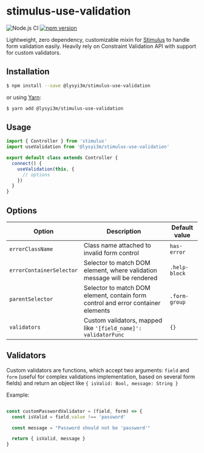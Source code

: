 # stimulus-use-validation

![Node.js CI](https://github.com/lysyi3m/stimulus-use-validation/workflows/Node.js%20CI/badge.svg?branch=master)
[![npm version](https://badge.fury.io/js/%40lysyi3m%2Fstimulus-use-validation.svg)](https://badge.fury.io/js/%40lysyi3m%2Fstimulus-use-validation)

Lightweight, zero dependency, customizable mixin for [Stimulus](https://stimulusjs.org/) to handle form validation easily. Heavily rely on Constraint Validation API with support for custom validators.

## Installation

```sh
$ npm install --save @lysyi3m/stimulus-use-validation
```

or using [Yarn](https://yarnpkg.com/):
```sh
$ yarn add @lysyi3m/stimulus-use-validation
```

## Usage

```js
import { Controller } from 'stimulus'
import useValidation from '@lysyi3m/stimulus-use-validation'

export default class extends Controller {
  connect() {
    useValidation(this, {
      // options
    })
  }
}
```

## Options

| Option| Description | Default value |
|-----------------------|-------------|---------------------|
| `errorClassName` | Class name attached to invalid form control | `has-error` |
| `errorContainerSelector` | Selector to match DOM element, where validation message will be rendered  | `.help-block` |
| `parentSelector` | Selector to match DOM element, contain form control and error container elements | `.form-group` |
| `validators` | Custom validators, mapped like `'[field_name]': validatorFunc` | `{}` |

## Validators

Custom validators are functions, which accept two arguments: `field` and `form` (useful for complex validations implementation, based on several form fields) and return an object like `{ isValid: Bool, message: String }`


Example:

```js

const customPasswordValidator = (field, form) => {
  const isValid = field.value !== 'password'

  const message = "Password should not be 'password'"

  return { isValid, message }
}

```
